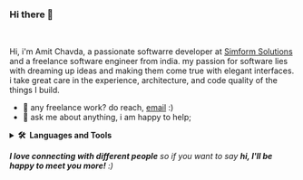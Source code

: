 ### Hi there 👋

<!--
**Amit-Chavda/Amit-Chavda** is a ✨ _special_ ✨ repository because its `README.md` (this file) appears on your GitHub profile.

Here are some ideas to get you started:

- 🔭 I’m currently working on ...
- 🌱 I’m currently learning ...
- 👯 I’m looking to collaborate on ...
- 🤔 I’m looking for help with ...
- 💬 Ask me about ...
- 📫 How to reach me: ...
- 😄 Pronouns: ...
- ⚡ Fun fact: ...
-->
<br />

Hi, i'm Amit Chavda, a passionate softwarre developer at [Simform Solutions](https://www.simform.com/) and a freelance software engineer from india. my passion for software lies with dreaming up ideas and making them come true with elegant interfaces. i take great care in the experience, architecture, and code quality of the things I build.
  
- 💼 any freelance work? do reach, [email](mailto:amitchavda9879@gmail.com) :)
- 💬 ask me about anything, i am happy to help;

<details>
  <summary><b>🛠️&nbsp;&nbsp;Languages&nbsp;and&nbsp;Tools</b></summary>
  <br/>

  ```
         _                         
        | |                        
        | |   __ _  __   __   __ _ 
    _   | |  / _` | \ \ / /  / _` |
   | |__| | | (_| |  \ V /  | (_| |
    \____/   \__,_|   \_/    \__,_|
    
    
    JDK + JRE + Java 8
  
  ```                               
  
  
  ```
     _____                  _                     _                       _   
    / ____|                (_)                   | |                     | |  
   | (___    _ __    _ __   _   _ __     __ _    | |__     ___     ___   | |_ 
    \___ \  | '_ \  | '__| | | | '_ \   / _` |   | '_ \   / _ \   / _ \  | __|
    ____) | | |_) | | |    | | | | | | | (_| |   | |_) | | (_) | | (_) | | |_ 
   |_____/  | .__/  |_|    |_| |_| |_|  \__, |   |_.__/   \___/   \___/   \__|
            | |                          __/ |                                
            |_|                         |___/           
            
   Restful API + Spring Security + Spring AOP + JUnit + Mockito + Thymleaf + oAuth2.0
```
  
```
  
    _____                   _                  
   |  __ \                 | |                 
   | |  | |   ___     ___  | | __   ___   _ __ 
   | |  | |  / _ \   / __| | |/ /  / _ \ | '__|
   | |__| | | (_) | | (__  |   <  |  __/ | |   
   |_____/   \___/   \___| |_|\_\  \___| |_|   

  Containers + Kubernetes + Docker-Compose
```
                                
```
    __  __   _                                           _                 
   |  \/  | (_)  __   _ _   ___   ___  ___   _ _  __ __ (_)  __   ___   ___
   | |\/| | | | / _| | '_| / _ \ (_-< / -_) | '_| \ V / | | / _| / -_) (_-<
   |_|  |_| |_| \__| |_|   \___/ /__/ \___| |_|    \_/  |_| \__| \___| /__/

```                                                      
                                
```
    __  __          ___    ___    _        __         __  __                             ___    ___ 
   |  \/  |  _  _  / __|  / _ \  | |      / _|___    |  \/  |  ___   _ _    __ _   ___  |   \  | _ )
   | |\/| | | || | \__ \ | (_) | | |__    > _|_ _|   | |\/| | / _ \ | ' \  / _` | / _ \ | |) | | _ \
   |_|  |_|  \_, | |___/  \__\_\ |____|   \_____|    |_|  |_| \___/ |_||_| \__, | \___/ |___/  |___/
             |__/                                                          |___/                    
```

</details>




<em><b>I love connecting with different people</b> so if you want to say <b>hi, I'll be happy to meet you more!</b> :)</em>


